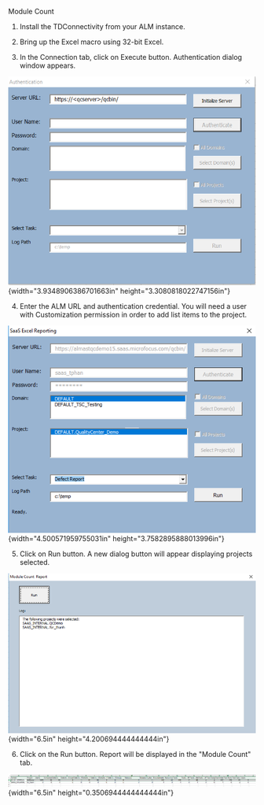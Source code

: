 Module Count

1.  Install the TDConnectivity from your ALM instance.

2.  Bring up the Excel macro using 32-bit Excel.

3.  In the Connection tab, click on Execute button. Authentication
    dialog window appears.

![](./media/media/image1.png){width="3.9348906386701663in"
height="3.3080818022747156in"}

4.  Enter the ALM URL and authentication credential. You will need a
    user with Customization permission in order to add list items to the
    project.

![](./media/media/image2.png){width="4.500571959755031in"
height="3.7582895888013996in"}

5.  Click on Run button. A new dialog button will appear displaying
    projects selected.

![](./media/media/image3.png){width="6.5in"
height="4.200694444444444in"}

6.  Click on the Run button. Report will be displayed in the "Module
    Count" tab.

![](./media/media/image4.png){width="6.5in"
height="0.3506944444444444in"}
